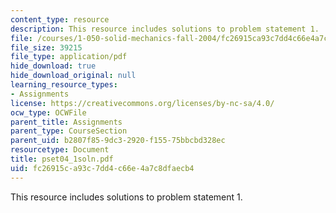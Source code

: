 ```yaml
---
content_type: resource
description: This resource includes solutions to problem statement 1.
file: /courses/1-050-solid-mechanics-fall-2004/fc26915ca93c7dd4c66e4a7c8dfaecb4_pset04_1soln.pdf
file_size: 39215
file_type: application/pdf
hide_download: true
hide_download_original: null
learning_resource_types:
- Assignments
license: https://creativecommons.org/licenses/by-nc-sa/4.0/
ocw_type: OCWFile
parent_title: Assignments
parent_type: CourseSection
parent_uid: b2807f85-9dc3-2920-f155-75bbcbd328ec
resourcetype: Document
title: pset04_1soln.pdf
uid: fc26915c-a93c-7dd4-c66e-4a7c8dfaecb4
---
```

This resource includes solutions to problem statement 1.
